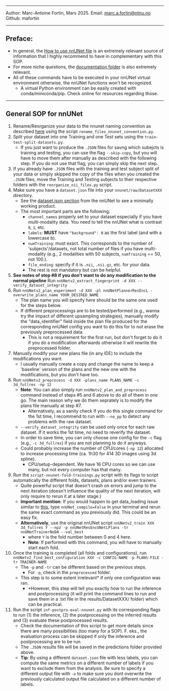 
---

Author: Marc-Antoine Fortin, Mars 2025.
Email: marc.a.fortin@ntnu.no
Github: mafortin

---

## Preface:

- In general, the [How to use nnUNet file](https://github.com/MIC-DKFZ/nnUNet/blob/master/documentation/how_to_use_nnunet.md) is an extremely relevant source of information that I highly recommend to have in complementary with this SOP.
- For more niche questions, the [documentation folder](https://github.com/MIC-DKFZ/nnUNet/tree/master/documentation) is also extremely relevant.
- All of these commands have to be executed in your nnUNet virtual environment otherwise, the nnUNet functions won't be recognized.
	- A virtual Python environment can be easily created with conda/miniconda/pip. Check online for resources regarding those.

---

## General SOP for nnUNet

1) Rename/Reorganize your data to the nnunet naming convention as described [here](https://github.com/MIC-DKFZ/nnUNet/blob/master/documentation/dataset_format.md) using the script `rename_files_nnunet_convention.py`.
2) Split your dataset into one Training and  one Test sets using the `train-test-split-datasets.py`. 
	- If you just want to produce the `.JSON` files for savng which subejcts is training and testing, you can use the flag `--skip-copy`, but you will have to move them after manually as described with the following step. If you do not use that flag, you can simply skip the next step.
3) If you already have `.JSON` files with the training and test subject split of your data or simply skipped the copy of the files when you created the `.JSON` files, move the Training and Testing subjects to their respective folders with the `reorganize_nii_files.py` script.
4) Make sure you have a `dataset.json` file into your `nnunet/raw/DatasetXXX` directory. 
	- See the [dataset.json section](https://github.com/MIC-DKFZ/nnUNet/blob/master/documentation/dataset_format.md#datasetjson) from the nnUNet to see a minimally working product.
	- The most important parts are the following:
		- `channel_names` properly set to your dataset especially if you have multi-modality data. You need to tell the nnUNet what is contrast `0`, `1`, etc.
		- `labels`: **MUST** have `"background": 0` as the first label (and with a lowercase b).
		- `numTraining`: must exact. This corresponds to the number of 'subjects'/datasets, not total number of files if you have multi-modality (e.g., 2 modalities with 50 subjects, `numTraining` == 50, not 100.). 
		- `file_ending`: specify if it is `.nii`, `.nii.gz`, etc. for your data.
		- The rest is not mandatory but can be helpful.
5) **See notes of step #8 if you don't want to do any modification to the normal pipeline** Run `nnUNetv2_extract_fingerprint -d XXX --verify_dataset_integrity`
6) Run `nnUNetv2_plan_experiment -d XXX -pl nnUNetPlannerResEncL -overwrite_plans_name YOUR_DESIRED_NAME`
	- The plan name you will specify here should be the same one used for the steps below.
	- If different preprocessings are to be tested/performed (e.g., wanna try the impact of different upsampling strategies), manually modify the "data_identifier" field inside the plan file produced for the corresponding nnUNet config you want to do this for to not erase the previously preprocessed data.
		- This is not a requirement for the first run, but don't forget to do it if you do a modification afterwards otherwise it will rewrite the preprocessed folder.
7) Manually modify your new plans file (in any IDE) to include the modifications you want.
	- I usually manually create a copy and change the name to keep a 'baseline' version of the plans and the new one with the modifications, but you don't have too.
8) Run `nnUNetv2_preprocess -d XXX -plans_name PLANS_NAME -c 3d_fullres -np 12`
	- **Note**: You can also simply run `nnUNetv2_plan_and_preprocess` command instead of steps #5 and 6 above to do all of them in one go. The main reason why we do them seprately is to modify the plans file manually at step #7.
		- Alternatively, as a sanity check if you do this single command for the 1st time, I recommend to run with `--no_pp` to detect any problems with the raw dataset.
	- `--verify_dataset_integrity` can be used only once for each raw dataset. If it works the 1st time, no need to reverify the dataset.
	- In order to save time, you can only choose one config for the `-c` flag (e.g., `-c 3d_fullres`) if you are not planning to do it anyways.
	- Could probably increase the number of CPU/cores (`-np 12`) allocated to increase processing time (ca. 1h30 for 414 3D images using 3d spline).
		- CPU/setup-dependent. We have 16 CPU cores so we can use many, but not every computer has that many.
9) Run the `script-nnunet-fold-trainings.py` script with its flags to script automatically the different folds, datasets, plans and/or even trainers. 
	- Quite powerful script that doesn't crash on errors and jump to the next iteration (doesn't influence the quality of the next iteration, will only require to rerun it at a later stage.)
	- **Important mention**: If you would happen to get data_loading issue similar to [this](https://github.com/MIC-DKFZ/nnUNet/issues/2712), type `nnUNet_compile=False` in your terminal and rerun the same exact command as you previously did. This could be an easy fix.
	- **Alternatively**, use the original nnUNet script  `nnUNetv2_train XXX 3d_fullres Y --npz -p nnUNetResEncUNetLPlans -tr nnUNetTrainerNoDA --val_best`
		- where `Y` is the fold number between 0 and 4 here.
		- **Note**: If performed with this command, you will have to manually start each fold. 
10) Once the training is completed (all folds and configurations), run `nnUNetv2_find_best_configuration XXX -c CONFIG-NAME -p PLANS-FILE -tr TRAINER-NAME `
	- The `-p` and `-tr` can be different based on the previous steps.
		- For `-p`, check in the `preprocessed` folder.
	- This step is to some extent irrelevant* if only one configuration was ran.
		- *However, this step will tell you exactly how to run the inference and postprocessing (it will print the command lines to run and save them in a .txt file in the results/DatasetXXX/ folder) which can be practical. 
11) Run the script `inf-postpro-eval-nnunet.py` with its corresponding flags to run (1) the inference, (2) the postprocessing on the inferred results and (3) evaluate these postprocessed results.
	- Check the documentation of this script to get more details since there are many possibilities (too many for a SOP). F. eks., the evaluation process can be skipped if only the inference and postprocessing are to be run.
	- The `.JSON` results file will be saved in the predictions folder provided above.
	- **Tip**: By using a different `dataset.json` file with less labels, you can compute the same metrics on a different number of labels if you want to exclude them from the analysis. Be sure to specify a different output file with `-o` to make sure you dont overwrite the previously calculated output file calculated on a different number of labels. 
